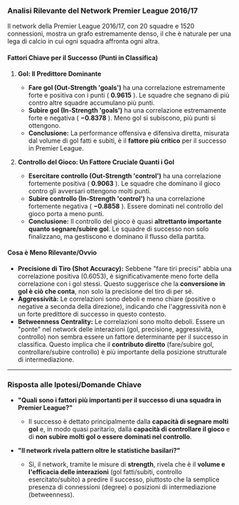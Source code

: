 ### Analisi Rilevante del Network Premier League 2016/17

Il network della Premier League 2016/17, con 20 squadre e 1520 connessioni, mostra un grafo estremamente denso, il che è naturale per una lega di calcio in cui ogni squadra affronta ogni altra.

#### Fattori Chiave per il Successo (Punti in Classifica)

1.  **Gol: Il Predittore Dominante**
    * **Fare gol (Out-Strength 'goals')** ha una correlazione estremamente forte e positiva con i punti ( **$0.9615$** ). Le squadre che segnano di più contro altre squadre accumulano più punti.
    * **Subire gol (In-Strength 'goals')** ha una correlazione estremamente forte e negativa ( **$-0.8378$** ). Meno gol si subiscono, più punti si ottengono.
    * **Conclusione:** La performance offensiva e difensiva diretta, misurata dal volume di gol fatti e subiti, è il **fattore più critico** per il successo in Premier League.

2.  **Controllo del Gioco: Un Fattore Cruciale Quanti i Gol**
    * **Esercitare controllo (Out-Strength 'control')** ha una correlazione fortemente positiva ( **$0.9063$** ). Le squadre che dominano il gioco contro gli avversari ottengono molti punti.
    * **Subire controllo (In-Strength 'control')** ha una correlazione fortemente negativa ( **$-0.8858$** ). Essere dominati nel controllo del gioco porta a meno punti.
    * **Conclusione:** Il controllo del gioco è quasi **altrettanto importante quanto segnare/subire gol**. Le squadre di successo non solo finalizzano, ma gestiscono e dominano il flusso della partita.

#### Cosa è Meno Rilevante/Ovvio

* **Precisione di Tiro (Shot Accuracy):** Sebbene "fare tiri precisi" abbia una correlazione positiva ($0.6053$), è significativamente meno forte della correlazione con i gol stessi. Questo suggerisce che la **conversione in gol è ciò che conta**, non solo la precisione del tiro di per sé.
* **Aggressività:** Le correlazioni sono deboli e meno chiare (positive o negative a seconda della direzione), indicando che l'aggressività non è un forte predittore di successo in questo contesto.
* **Betweenness Centrality:** Le correlazioni sono molto deboli. Essere un "ponte" nel network delle interazioni (gol, precisione, aggressività, controllo) non sembra essere un fattore determinante per il successo in classifica. Questo implica che il **contributo diretto** (fare/subire gol, controllare/subire controllo) è più importante della posizione strutturale di intermediazione.

---

### Risposta alle Ipotesi/Domande Chiave

* **"Quali sono i fattori più importanti per il successo di una squadra in Premier League?"**
    * Il successo è dettato principalmente dalla **capacità di segnare molti gol** e, in modo quasi paritario, dalla **capacità di controllare il gioco** e di **non subire molti gol o essere dominati nel controllo**.

* **"Il network rivela pattern oltre le statistiche basilari?"**
    * Sì, il network, tramite le misure di **strength**, rivela che è il **volume e l'efficacia delle interazioni** (gol fatti/subiti, controllo esercitato/subito) a predire il successo, piuttosto che la semplice presenza di connessioni (degree) o posizioni di intermediazione (betweenness).
